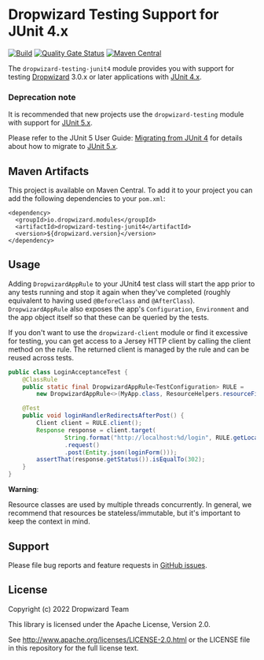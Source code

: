 # Dropwizard Testing Support for JUnit 4.x

[![Build](https://github.com/dropwizard/dropwizard-testing-junit4/workflows/Build/badge.svg)](https://github.com/dropwizard/dropwizard-testing-junit4/actions?query=workflow%3ABuild)
[![Quality Gate Status](https://sonarcloud.io/api/project_badges/measure?project=dropwizard_dropwizard-testing-junit4&metric=alert_status)](https://sonarcloud.io/dashboard?id=dropwizard_dropwizard-testing-junit4)
[![Maven Central](https://img.shields.io/maven-central/v/io.dropwizard.modules/dropwizard-testing-junit4.svg)](http://mvnrepository.com/artifact/io.dropwizard.modules/dropwizard-testing-junit4)

The `dropwizard-testing-junit4` module provides you with support for testing [Dropwizard] 3.0.x or later applications with [JUnit 4.x].

### Deprecation note

It is recommended that new projects use the `dropwizard-testing` module with support for [JUnit 5.x].

Please refer to the JUnit 5 User Guide: [Migrating from JUnit 4] for details about how to migrate to [JUnit 5.x].

[JUnit 4.x]: https://junit.org/junit4/
[JUnit 5.x]: https://junit.org/junit5/
[Dropwizard]: http://dropwizard.io/
[Migrating from JUnit 4]: https://junit.org/junit5/docs/5.8.0/user-guide/#migrating-from-junit4

## Maven Artifacts

This project is available on Maven Central. To add it to your project you can add the following dependencies to your
`pom.xml`:

    <dependency>
      <groupId>io.dropwizard.modules</groupId>
      <artifactId>dropwizard-testing-junit4</artifactId>
      <version>${dropwizard.version}</version>
    </dependency>

## Usage

Adding `DropwizardAppRule` to your JUnit4 test class will start the app
prior to any tests running and stop it again when they've completed
(roughly equivalent to having used `@BeforeClass` and `@AfterClass`).
`DropwizardAppRule` also exposes the app's `Configuration`,
`Environment` and the app object itself so that these can be queried by
the tests.

If you don't want to use the `dropwizard-client` module or find it
excessive for testing, you can get access to a Jersey HTTP client by
calling the <span class="title-ref">client</span> method on the rule.
The returned client is managed by the rule and can be reused across
tests.

```java
public class LoginAcceptanceTest {
    @ClassRule
    public static final DropwizardAppRule<TestConfiguration> RULE =
        new DropwizardAppRule<>(MyApp.class, ResourceHelpers.resourceFilePath("my-app-config.yaml"));

    @Test
    public void loginHandlerRedirectsAfterPost() {
        Client client = RULE.client();
        Response response = client.target(
                String.format("http://localhost:%d/login", RULE.getLocalPort()))
                .request()
                .post(Entity.json(loginForm()));
        assertThat(response.getStatus()).isEqualTo(302);
    }
}
```

**Warning**: 

Resource classes are used by multiple threads concurrently. 
In general, we recommend that resources be stateless/immutable, but it's important to keep the context in mind.

## Support

Please file bug reports and feature requests in [GitHub issues](https://github.com/dropwizard/dropwizard-testing-junit4/issues).


## License

Copyright (c) 2022 Dropwizard Team

This library is licensed under the Apache License, Version 2.0.

See http://www.apache.org/licenses/LICENSE-2.0.html or the LICENSE file in this repository for the full license text.
